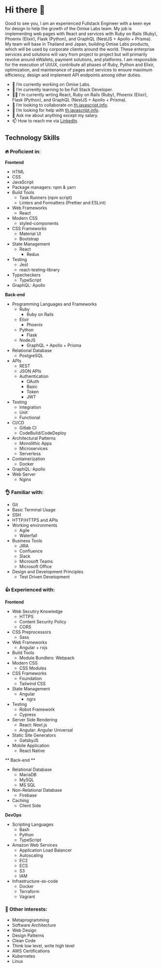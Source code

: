 # Hi there 👋

Good to see you, I am an experienced Fullstack Engineer with a keen eye for design to help the growth of the Omise Labs team. My job is implementing web pages with React and services with Ruby on Rails (Ruby), Phoenix (Elixir), Flask (Python), and GraphQL (NestJS + Apollo + Prisma). My team will base in Thailand and Japan, building Omise Labs products, which will be used by corporate clients around the world. These enterprise services and solutions will vary from project to project but will primarily revolve around eWallets, payment solutions, and platforms. I am responsible for the execution of UI/UX, contribute all phases of Ruby, Python and Elixir, optimization, and maintenance of pages and services to ensure maximum efficiency, design and implement API endpoints among other duties. 

- 🔭 I’m currently working on Omise Labs.
- 🌱 I’m currently learning to be Full Stack Developer.
- ✍🏻 I'm currently wrting React, Ruby on Rails (Ruby), Phoenix (Elixir), Flask (Python), and GraphQL (NestJS + Apollo + Prisma).
- 👯 I’m looking to collaborate on [th.javascript.info](https://github.com/javascript-tutorial/th.javascript.info).
- 🤔 I’m looking for help with [th.javascript.info](https://github.com/javascript-tutorial/th.javascript.info).
- 💬 Ask me about anything except my salary.
- 📫 How to reach me via [LinkedIn](https://www.linkedin.com/in/prasit-tongpradit/).

## Technology Skills

### 🔥 Proficient in:

**Frontend**

- HTML
- CSS
- JavaScript
- Package managers: npm & yarn
- Build Tools
  - Task Runners (npm script)
  - Linters and Formatters (Prettier and ESLint)
- Web Frameworks
  - React
- Modern CSS
  - styled-components
- CSS Frameworks
  - Material UI
  - Bootstrap
- State Management
  - React
    - Redux
- Testing
  - Jest
  - react-testing-library
- Typecheckers
  - TypeScript
- GraphQL: Apollo

**Back-end**

- Programming Languages and Frameworks
  - Ruby
    - Ruby on Rails
  - Elixir
    - Phoenix
  - Python
    - Flask
  - NodeJS
    - GraphQL + Apollo + Prisma
- Relational Database
  - PostgreSQL
- APIs
  - REST
  - JSON APIs
  - Authentication
    - OAuth
    - Basic
    - Token
    - JWT
- Testing
  - Integration
  - Unit
  - Functional
- CI/CD
  - Gitlab CI
  - CodeBuild/CodeDeploy
- Architectural Patterns
  - Monolithic Apps
  - Microservices
  - Serverless
- Containerization
  - Docker
- GraphQL: Apollo
- Web Server
  - Nginx
  
  
### 👌 Familiar with:

- Git
- Basic Terminal Usage
- SSH
- HTTP/HTTPS and APIs
- Working environments
  - Agile
  - Waterfall
- Business Tools
  - JIRA
  - Confluence
  - Slack
  - Microsoft Teams
  - Microsoft Office
- Design and Development Principles
  - Test Driven Development

### 👍 Experienced with:

**Frontend**

- Web Secutiry Knowledge
  - HTTPS
  - Content Security Policy
  - CORS
- CSS Preprocessors
  - Sass
- Web Frameworks
  - Angular + rxjs
- Build Tools
  - Module Bundlers: Webpack
- Modern CSS
  - CSS Modules
- CSS Frameworks
  - Foundation
  - Tailwind CSS
- State Management
  - Angular
    - ngrx
- Testing
  - Robot Framework
  - Cypress
- Server Side Rendering
  - React: Next.js
  - Angular: Angular Universal
- Static Site Generators
  - GatsbyJS
- Mobile Application
  - React Native
  
** Back-end **
- Relational Database
  - MariaDB
  - MySQL
  - MS SQL
- Non-Relational Database
  - Firebase
- Caching
  - Client Side

**DevOps**

- Scripting Languages
  - Bash
  - Python
  - TypeScript
- Amazon Web Services
  - Application Load Balancer
  - Autoscaling
  - EC2
  - ECS
  - S3
  - IAM
- Infrastructure-as-code
  - Docker
  - Terraform
  - Vagrant

### 🤿 Other interests:

- Metaprogramming
- Software Architecture
- Web Design
- Design Patterns
- Clean Code
- Think low level, write high level
- AWS Certifications
- Kubernetes
- Linux


<!--
**EpicHigh/Epichigh** is a ✨ _special_ ✨ repository because its `README.md` (this file) appears on your GitHub profile.

Here are some ideas to get you started:

- 🔭 I’m currently working on ...
- 🌱 I’m currently learning ...
- 👯 I’m looking to collaborate on ...
- 🤔 I’m looking for help with ...
- 💬 Ask me about ...
- 📫 How to reach me: ...
- 😄 Pronouns: ...
- ⚡ Fun fact: ...
-->

